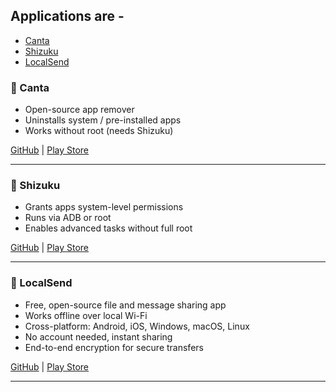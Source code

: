 ## Applications are - 

* [Canta](#-Canta)
* [Shizuku](#-shizuku)
* [LocalSend](#-localsend)

### 🔹 Canta  
- Open-source app remover  
- Uninstalls system / pre-installed apps  
- Works without root (needs Shizuku)  

[GitHub](https://github.com/samolego/Canta) | [Play Store](https://play.google.com/store/apps/details?id=io.github.samolego.canta)  

---

### 🔹 Shizuku  
- Grants apps system-level permissions  
- Runs via ADB or root  
- Enables advanced tasks without full root  

[GitHub](https://github.com/RikkaApps/Shizuku) | [Play Store](https://play.google.com/store/apps/details?id=moe.shizuku.privileged.api)  

---

### 🔹 LocalSend  
- Free, open-source file and message sharing app  
- Works offline over local Wi-Fi  
- Cross-platform: Android, iOS, Windows, macOS, Linux  
- No account needed, instant sharing  
- End-to-end encryption for secure transfers  

[GitHub](https://github.com/localsend/localsend/releases) | [Play Store](https://play.google.com/store/apps/details?id=org.localsend.localsend_app)  

---